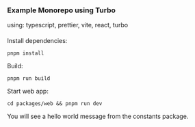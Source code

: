 ### Example Monorepo using Turbo

using: typescript, prettier, vite, react, turbo

####

Install dependencies:

```
pnpm install
```

Build:

```
pnpm run build
```

Start web app:

```
cd packages/web && pnpm run dev
```

You will see a hello world message from the constants package.
